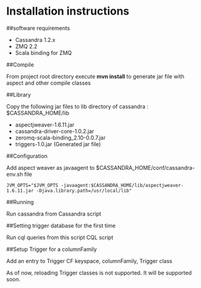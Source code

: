 Installation instructions
========================

##software requirements

+ Cassandra 1.2.x
+ ZMQ 2.2
+ Scala binding for ZMQ

##Compile

From project root directory execute **mvn install** to generate jar file with aspect and other compile classes

##Library

Copy the following jar files to lib directory of cassandra : $CASSANDRA_HOME/lib

+ aspectjweaver-1.6.11.jar
+ cassandra-driver-core-1.0.2.jar
+ zeromq-scala-binding_2.10-0.0.7.jar
+ triggers-1.0.jar (Generated jar file)

##Configuration

Add aspect weaver as javaagent to $CASSANDRA_HOME/conf/cassandra-env.sh file

`JVM_OPTS="$JVM_OPTS -javaagent:$CASSANDRA_HOME/lib/aspectjweaver-1.6.11.jar -Djava.library.path=/usr/local/lib" `

##Running

Run cassandra from Cassandra script

##Setting trigger database for the first time

Run cql queries from this script CQL script

##Setup Trigger for a columnFamily

Add an entry to Trigger CF keyspace, columnFamily, Trigger class

As of now, reloading Trigger classes is not supported. It will be supported soon.
